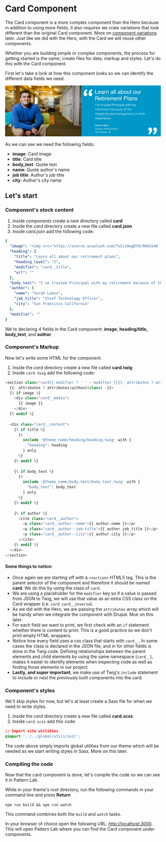 # Card Component

The Card component is a more complex component than the Hero because in addition to using more fields, it also requires we crate variations that look different than the original Card component. More on [component variations](component-variations.md) later. Just like we did with the Hero, with the Card we will reuse other components.

Whether you are building simple or complex components, the process for getting started is the same; create files for data, markup and styles. Let's do this with the Card component.

First let's take a look at how this component looks so we can identify the different data fields we need.

![Example of card](../.gitbook/assets/card.png)

As we can see we need the following fields:

* **image**: Card image
* **title**: Card title
* **body\_text**: Quote text
* **name**: Quote author's name
* **job title**: Author's job title
* **city**: Author's city name

## Let's start

### Component's stock content

1. Inside _components_ create a new directory called **card**
2. Inside the _card_ directory create a new file called **card.json**
3. Inside _card.json_ add the following code:

```yaml
{
  "image": "<img src='https://source.unsplash.com/TuIcz8wgB74/960x540' alt='A wonderful image' />",
  "heading": {
    "title": "Learn all about our retirement plans",
    "heading_level": "2",
    "modifier": "card__title",
    "url": ""
  },
  "body_text": "I've trusted Principal with my retirement because of the simplicity and transparency in their experience.",
  "author": {
    "name": "Sarah Lakos",
    "job_title": "Chief Technology Officer",
    "city": "San Francisco California"
  },
  "modifier": ""
}
```

We're declaring 4 fields in the Card component: **image**, **heading/title, body\_text**, and **author**.

### Component's Markup

Now let's write some HTML for the component.

1. Inside the _card_ directory create a new file called **card.twig**
2. Inside `card.twig` add the following code:

```php
<section class="card{{ modifier ? ' ' ~ modifier }}{{- attributes ? attributes.class -}}"
  {{- attributes ? attributes|without(class) -}}>
  {% if image %}
    <div class="card__media">
      {{ image }}
    </div>
  {% endif %}

  <div class="card__content">
    {% if title %}
      {%
        include '@theme_name/heading/heading.twig' with {
          "heading": heading
        } only
      %}
    {% endif %}

    {% if body_text %}
      {%
        include '@theme_name/body-text/body-text.twig' with {
          "body_text": body_text
        } only
      %}
    {% endif %}

    {% if author %}
      <cite class="card__author">
        <p class="card__author--name">{{ author.name }}</p>
        <p class="card__author--job-title">{{ author.job_title }}</p>
        <p class="card__author--city">{{ author.city }}</p>
      </cite>
    {% endif %}
  </div>
</section>
```

#### Some things to notice:

* Once again we are starting off with a `<section>` HTML5 tag.  This is the parent selector of the component and therefore it should be named **card**.  We do this by using the class of `card.`
* We are using a placeholder for the `modifier` key so if a value is passed from JSON to Twig, we will use that value as an extra CSS class on the Card wrapper \(i.e. `card card__inverse`\). 
* As we did with the Hero, we are passing the `attributes` array which will be handy when we integrate the component with Drupal.  Moe on this later.
* For each field we want to print, we first check with an `if` statement whether there is content to print.  This is a good practice so we don't print empty HTML wrappers.
* Notice how every field uses a css class that starts with `card__`.  In some cases the class is declared in the JSON file, and in for other fields is done in the Twig code.  Defining relationships between the parent elements and child elements by using the same namespace \(`card__`\), makes it easier to identify elements when inspecting code as well as finding those elements in our project.
* **Lastly, and super important**, we make use of Twig's `include` statement to include or nest the previously built components into the card.

### Component's styles

We'll skip styles for now, but let's at least create a Sass file for when we need to write styles.

1. Inside the _card_ directory create a new file called **card.scss**
2. Inside `card.scss` add this code:

```css
// Import site utilities
@import '../../global/utils/init';
```

The code above simply imports global utilities from our theme which will be needed as we start writing styles in Sass. More on this later.

### Compiling the code

Now that the card component is done, let's compile the code so we can see it in Pattern Lab.

While in your theme's root directory, run the following commands in your command line and press **Return**

`npm run build && npm run watch`

This command combines both the `build` and `watch` tasks.

In your browser of choice open the following URL: [http://localhost:3000](http://localhost:3000). This will open Pattern Lab where you can find the Card component under components.

